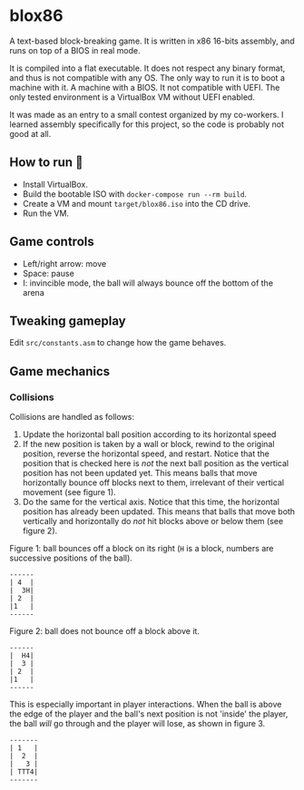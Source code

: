 # blox86

A text-based block-breaking game. It is written in x86 16-bits assembly, and runs on top of a BIOS in real mode.

It is compiled into a flat executable. It does not respect any binary format, and thus is not compatible with any OS.
The only way to run it is to boot a machine with it. A machine with a BIOS. It not compatible with UEFI.
The only tested environment is a VirtualBox VM without UEFI enabled.

It was made as an entry to a small contest organized by my co-workers. I learned assembly specifically for this project, so the code is probably not good at all.

## How to run 🚀

- Install VirtualBox.
- Build the bootable ISO with `docker-compose run --rm build`.
- Create a VM and mount `target/blox86.iso` into the CD drive.
- Run the VM.

## Game controls

- Left/right arrow: move
- Space: pause
- I: invincible mode, the ball will always bounce off the bottom of the arena

## Tweaking gameplay

Edit `src/constants.asm` to change how the game behaves.

## Game mechanics

### Collisions

Collisions are handled as follows:
1. Update the horizontal ball position according to its horizontal speed
2. If the new position is taken by a wall or block, rewind to the original position, reverse the horizontal speed, and restart. Notice that the position that is checked here is *not* the next ball position as the vertical position has not been updated yet. This means balls that move horizontally bounce off blocks next to them, irrelevant of their vertical movement (see figure 1).
3. Do the same for the vertical axis. Notice that this time,
the horizontal position has already been updated. This means that balls that move both vertically and horizontally do *not* hit blocks above or below them (see figure 2).

Figure 1: ball bounces off a block on its right (`H` is a block, numbers are successive positions of the ball).

```
------
| 4  |
|  3H|
| 2  |
|1   |
------
```

Figure 2: ball does not bounce off a block above it.

```
------
|  H4|
|  3 |
| 2  |
|1   |
------
```

This is especially important in player interactions. When the ball is above the edge of the player and the ball's next position is not 'inside' the player, the ball *will* go through and the player will lose, as shown in figure 3.

```
-------
| 1   |
|  2  |
|   3 |
| TTT4|
-------
```
